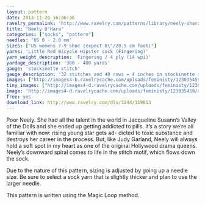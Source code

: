 ```yaml
---
layout: pattern
date: 2013-11-26 16:36:36
ravelry_permalink: 'http://www.ravelry.com/patterns/library/neely-ohara'
title: "Neely O'Hara"
categories: ["socks", "pattern"]
needles: 'US 0 - 2.0 mm'
sizes: ["US womens 7-9 shoe (expect 8\"/20.5 cm foot)"]
yarns: 'Little Red Bicycle Hipster sock (Fingering)'
yarn_weight_description: 'Fingering / 4 ply (14 wpi)'
yardage_description: '380 - 400 yards'
gauge: 'stockinette stitch'
gauge_description: '32 stitches and 40 rows = 4 inches in stockinette stitch'
images: ["http://images4-b.ravelrycache.com/uploads/feministy/123035459/d7c6803_medium.jpg", "http://images4.ravelrycache.com/uploads/feministy/123035370/d7c6800_medium.jpg", "http://images4-d.ravelrycache.com/uploads/feministy/123035407/d7c6805_medium.jpg", "http://images4-d.ravelrycache.com/uploads/feministy/123035519/d7c6782_medium.jpg"]
tiny_images: ["http://images4-d.ravelrycache.com/uploads/feministy/123035459/d7c6803_square.jpg", "http://images4-d.ravelrycache.com/uploads/feministy/123035370/d7c6800_square.jpg", "http://images4-b.ravelrycache.com/uploads/feministy/123035407/d7c6805_square.jpg", "http://images4-b.ravelrycache.com/uploads/feministy/123035519/d7c6782_square.jpg"]
image: 'http://images4-d.ravelrycache.com/uploads/feministy/123035459/d7c6803_square.jpg'
free: yes
download_link: http://www.ravelry.com/dls/3244/119813
---
```

<p>Poor Neely. She had all the talent in the world in Jacqueline Susann’s Valley of the Dolls and she ended up getting addicted to pills. It’s a story we’re all familiar with now: rising young star gets ad- dicted to toxic substance and destroys her career in the process. But, like Judy Garland, Neely will always hold a soft spot in my heart as one of the original Hollywood drama queens. Neely’s downward spiral comes to life in the stitch motif, which flows down the sock.</p>

<p>Due to the nature of this pattern, sizing is adjusted by going up a needle size. Be sure to select a sock yarn that is slightly thicker and plan to use the larger needle.</p>

<p>This pattern is written using the Magic Loop method.</p>